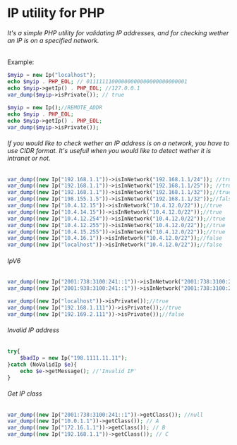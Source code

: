 IP utility for PHP
======

###### It's a simple PHP utility for validating IP addresses, and for checking wether an IP is on a specified network.


Example:

```php
$myip = new Ip("localhost");
echo $myip . PHP_EOL; // 01111111000000000000000000000001
echo $myip->getIp() . PHP_EOL; //127.0.0.1
var_dump($myip->isPrivate()); // true

$myip = new Ip();//REMOTE_ADDR
echo $myip . PHP_EOL;
echo $myip->getIp() . PHP_EOL;
var_dump($myip->isPrivate());

```

###### If you would like to check wether an IP address is on a network, you have to use CIDR format. It's usefull when you would like to detect wether it is intranet or not.


```php
var_dump((new Ip("192.168.1.1"))->isInNetwork("192.168.1.1/24")); //true
var_dump((new Ip("192.168.1.1"))->isInNetwork("192.168.1.1/25")); //true
var_dump((new Ip("192.168.1.1"))->isInNetwork("192.168.1.1/32"));//true
var_dump((new Ip("198.155.1.5"))->isInNetwork("192.168.1.1/32"));//false
var_dump((new Ip("10.4.12.15"))->isInNetwork("10.4.12.0/22"));//true
var_dump((new Ip("10.4.14.15"))->isInNetwork("10.4.12.0/22"));//true
var_dump((new Ip("10.4.12.254"))->isInNetwork("10.4.12.0/22"));//true
var_dump((new Ip("10.4.12.255"))->isInNetwork("10.4.12.0/22"));//true
var_dump((new Ip("10.4.15.255"))->isInNetwork("10.4.12.0/22"));//true
var_dump((new Ip("10.4.16.1"))->isInNetwork("10.4.12.0/22"));//false
var_dump((new Ip("localhost"))->isInNetwork("10.4.12.0/22"));//false
```

###### IpV6

```php
var_dump((new Ip("2001:738:3100:241::1"))->isInNetwork("2001:738:3100:241::/64"));//true
var_dump((new Ip("2001:938:3100:241::1"))->isInNetwork("2001:738:3100:241::/64"));//true

var_dump((new Ip("localhost"))->isPrivate());//true
var_dump((new Ip("192.168.1.111"))->isPrivate());//true
var_dump((new Ip("192.169.2.111"))->isPrivate());//false
```

###### Invalid IP address

```php
try{
    $badIp = new Ip("198.1111.11.11");
}catch (NoValidIp $e){
    echo $e->getMessage(); //'Invalid IP'
}
```

###### Get IP class

```php
var_dump((new Ip("2001:738:3100:241::1"))->getClass()); //null
var_dump((new Ip("10.0.1.1"))->getClass()); // A
var_dump((new Ip("172.16.1.1"))->getClass()); // B
var_dump((new Ip("192.168.1.1"))->getClass()); // C
```
